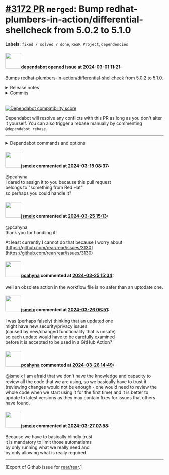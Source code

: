 [\#3172 PR](https://github.com/rear/rear/pull/3172) `merged`: Bump redhat-plumbers-in-action/differential-shellcheck from 5.0.2 to 5.1.0
========================================================================================================================================

**Labels**: `fixed / solved / done`, `ReaR Project`, `dependencies`

#### <img src="https://avatars.githubusercontent.com/in/29110?v=4" width="50">[dependabot](https://github.com/apps/dependabot) opened issue at [2024-03-01 11:21](https://github.com/rear/rear/pull/3172):

Bumps
[redhat-plumbers-in-action/differential-shellcheck](https://github.com/redhat-plumbers-in-action/differential-shellcheck)
from 5.0.2 to 5.1.0.

<details>
<summary>Release notes</summary>
<p><em>Sourced from <a href="https://github.com/redhat-plumbers-in-action/differential-shellcheck/releases">redhat-plumbers-in-action/differential-shellcheck's releases</a>.</em></p>
<blockquote>
<h2>v5.1.0</h2>
<h1>What's Changed</h1>
<h2>New</h2>
<ul>
<li>Improve shell script detection based on emacs file mode header :tiger:   (<a href="https://redirect.github.com/redhat-plumbers-in-action/differential-shellcheck/issues/357">#357</a>) <a href="https://github.com/jamacku"><code>@​jamacku</code></a></li>
</ul>
<h2>Documentation</h2>
<ul>
<li>Update markdown warning, use supported syntax :lipstick:  (<a href="https://redirect.github.com/redhat-plumbers-in-action/differential-shellcheck/issues/341">#341</a>) <a href="https://github.com/jamacku"><code>@​jamacku</code></a></li>
</ul>
<h2>Other changes</h2>
<ul>
<li>README.md: bump actions/upload-artifact from v3 to v4 (<a href="https://redirect.github.com/redhat-plumbers-in-action/differential-shellcheck/issues/347">#347</a>) <a href="https://github.com/ldv-alt"><code>@​ldv-alt</code></a></li>
<li>doc: remove extra spaces from example 👾  (<a href="https://redirect.github.com/redhat-plumbers-in-action/differential-shellcheck/issues/346">#346</a>) <a href="https://github.com/jamacku"><code>@​jamacku</code></a></li>
</ul>
<h2>Automation and CI changes</h2>
<ul>
<li>ci: fix release workflow :bug:  (<a href="https://redirect.github.com/redhat-plumbers-in-action/differential-shellcheck/issues/340">#340</a>) <a href="https://github.com/jamacku"><code>@​jamacku</code></a></li>
</ul>
<h2>Dependency Updates</h2>
<ul>
<li>deps: update <code>csutils</code> to <code>3.2.0</code> (<a href="https://redirect.github.com/redhat-plumbers-in-action/differential-shellcheck/issues/355">#355</a>) <a href="https://github.com/jamacku"><code>@​jamacku</code></a></li>
</ul>
<!-- raw HTML omitted -->
<ul>
<li>build(deps): bump test/bats from <code>3d3f63d</code> to <code>990d8e2</code> (<a href="https://redirect.github.com/redhat-plumbers-in-action/differential-shellcheck/issues/354">#354</a>) <a href="https://github.com/dependabot"><code>@​dependabot</code></a></li>
<li>build(deps): bump actions/upload-artifact from 4.0.0 to 4.3.0 (<a href="https://redirect.github.com/redhat-plumbers-in-action/differential-shellcheck/issues/352">#352</a>) <a href="https://github.com/dependabot"><code>@​dependabot</code></a></li>
<li>build(deps): bump dorny/paths-filter from 2.11.1 to 3.0.0 (<a href="https://redirect.github.com/redhat-plumbers-in-action/differential-shellcheck/issues/351">#351</a>) <a href="https://github.com/dependabot"><code>@​dependabot</code></a></li>
<li>build(deps): bump github/codeql-action from 3.22.12 to 3.23.2 (<a href="https://redirect.github.com/redhat-plumbers-in-action/differential-shellcheck/issues/349">#349</a>) <a href="https://github.com/dependabot"><code>@​dependabot</code></a></li>
<li>build(deps): bump actions/upload-artifact from 3.1.3 to 4.0.0 (<a href="https://redirect.github.com/redhat-plumbers-in-action/differential-shellcheck/issues/342">#342</a>) <a href="https://github.com/dependabot"><code>@​dependabot</code></a></li>
<li>build(deps): bump github/codeql-action from 2.22.8 to 3.22.12 (<a href="https://redirect.github.com/redhat-plumbers-in-action/differential-shellcheck/issues/343">#343</a>) <a href="https://github.com/dependabot"><code>@​dependabot</code></a></li>
<li>build(deps): bump super-linter/super-linter from 5.7.1 to 5.7.2 (<a href="https://redirect.github.com/redhat-plumbers-in-action/differential-shellcheck/issues/344">#344</a>) <a href="https://github.com/dependabot"><code>@​dependabot</code></a></li>
<li>build(deps): bump test/bats from <code>e9fd17a</code> to <code>3d3f63d</code> (<a href="https://redirect.github.com/redhat-plumbers-in-action/differential-shellcheck/issues/345">#345</a>) <a href="https://github.com/dependabot"><code>@​dependabot</code></a></li>
</ul>
<!-- raw HTML omitted -->
<p><strong>Full Changelog</strong>: <a href="https://github.com/redhat-plumbers-in-action/differential-shellcheck/compare/v5.0.2...v5.1.0">https://github.com/redhat-plumbers-in-action/differential-shellcheck/compare/v5.0.2...v5.1.0</a></p>
</blockquote>
</details>
<details>
<summary>Commits</summary>
<ul>
<li><a href="https://github.com/redhat-plumbers-in-action/differential-shellcheck/commit/b9df2a9417f69c056e0aeaf870abd9a2065a403e"><code>b9df2a9</code></a> v5.1.0</li>
<li><a href="https://github.com/redhat-plumbers-in-action/differential-shellcheck/commit/c74f4ed59c1ef6a4c6c6372d0d2fbacf3c02c19a"><code>c74f4ed</code></a> feat: add support for emacs file mode line with <code>mode:</code></li>
<li><a href="https://github.com/redhat-plumbers-in-action/differential-shellcheck/commit/f23778e601b784e425b14321534b3de16c39ae53"><code>f23778e</code></a> feat: support <code>-*- shell script -*-</code> script header</li>
<li><a href="https://github.com/redhat-plumbers-in-action/differential-shellcheck/commit/65342facb2413381a45d0901182ff574949effc3"><code>65342fa</code></a> deps: update <code>csutils</code> to <code>3.2.0</code></li>
<li><a href="https://github.com/redhat-plumbers-in-action/differential-shellcheck/commit/558092485495c04f4beb7d9afd9ecac094e6362a"><code>5580924</code></a> build(deps): bump test/bats from <code>3d3f63d</code> to <code>990d8e2</code></li>
<li><a href="https://github.com/redhat-plumbers-in-action/differential-shellcheck/commit/66806ae8115f038cb1814a4274b64bc2531dde86"><code>66806ae</code></a> build(deps): bump actions/upload-artifact from 4.0.0 to 4.3.0</li>
<li><a href="https://github.com/redhat-plumbers-in-action/differential-shellcheck/commit/c2a8e3e23f137514c900682ff947c8d2fc349ebc"><code>c2a8e3e</code></a> build(deps): bump dorny/paths-filter from 2.11.1 to 3.0.0</li>
<li><a href="https://github.com/redhat-plumbers-in-action/differential-shellcheck/commit/a219af7e50b518b2d4fd9f1acebaa7d841e09ce7"><code>a219af7</code></a> build(deps): bump github/codeql-action from 3.22.12 to 3.23.2</li>
<li><a href="https://github.com/redhat-plumbers-in-action/differential-shellcheck/commit/97d3bddf9bfc0dd6282889bb34754327764775e7"><code>97d3bdd</code></a> README.md: bump actions/upload-artifact from v3 to v4 (<a href="https://redirect.github.com/redhat-plumbers-in-action/differential-shellcheck/issues/347">#347</a>)</li>
<li><a href="https://github.com/redhat-plumbers-in-action/differential-shellcheck/commit/ae3a0707c841e5d59f3dd7df858107e450f3ea3d"><code>ae3a070</code></a> doc: remove extra spaces from example</li>
<li>Additional commits viewable in <a href="https://github.com/redhat-plumbers-in-action/differential-shellcheck/compare/91e2582e40236f831458392d905578d680baa138...b9df2a9417f69c056e0aeaf870abd9a2065a403e">compare view</a></li>
</ul>
</details>
<br />

[![Dependabot compatibility
score](https://dependabot-badges.githubapp.com/badges/compatibility_score?dependency-name=redhat-plumbers-in-action/differential-shellcheck&package-manager=github_actions&previous-version=5.0.2&new-version=5.1.0)](https://docs.github.com/en/github/managing-security-vulnerabilities/about-dependabot-security-updates#about-compatibility-scores)

Dependabot will resolve any conflicts with this PR as long as you don't
alter it yourself. You can also trigger a rebase manually by commenting
`@dependabot rebase`.

------------------------------------------------------------------------

<details>
<summary>Dependabot commands and options</summary>
<br />

You can trigger Dependabot actions by commenting on this PR:

-   `@dependabot rebase` will rebase this PR
-   `@dependabot recreate` will recreate this PR, overwriting any edits
    that have been made to it
-   `@dependabot merge` will merge this PR after your CI passes on it
-   `@dependabot squash and merge` will squash and merge this PR after
    your CI passes on it
-   `@dependabot cancel merge` will cancel a previously requested merge
    and block automerging
-   `@dependabot reopen` will reopen this PR if it is closed
-   `@dependabot close` will close this PR and stop Dependabot
    recreating it. You can achieve the same result by closing it
    manually
-   `@dependabot show <dependency name> ignore conditions` will show all
    of the ignore conditions of the specified dependency
-   `@dependabot ignore this major version` will close this PR and stop
    Dependabot creating any more for this major version (unless you
    reopen the PR or upgrade to it yourself)
-   `@dependabot ignore this minor version` will close this PR and stop
    Dependabot creating any more for this minor version (unless you
    reopen the PR or upgrade to it yourself)
-   `@dependabot ignore this dependency` will close this PR and stop
    Dependabot creating any more for this dependency (unless you reopen
    the PR or upgrade to it yourself)

</details>

#### <img src="https://avatars.githubusercontent.com/u/1788608?u=925fc54e2ce01551392622446ece427f51e2f0ce&v=4" width="50">[jsmeix](https://github.com/jsmeix) commented at [2024-03-15 08:37](https://github.com/rear/rear/pull/3172#issuecomment-1999173297):

@pcahyna  
I dared to assign it to you because this pull request  
belongs to "something from Red Hat"  
so perhaps you could handle it?

#### <img src="https://avatars.githubusercontent.com/u/1788608?u=925fc54e2ce01551392622446ece427f51e2f0ce&v=4" width="50">[jsmeix](https://github.com/jsmeix) commented at [2024-03-25 15:13](https://github.com/rear/rear/pull/3172#issuecomment-2018240362):

@pcahyna  
thank you for handling it!

At least currently I cannot do that because I worry about  
[https://github.com/rear/rear/issues/3130](https://github.com/rear/rear/issues/3130)

#### <img src="https://avatars.githubusercontent.com/u/26300485?u=9105d243bc9f7ade463a3e52e8dd13fa67837158&v=4" width="50">[pcahyna](https://github.com/pcahyna) commented at [2024-03-25 15:34](https://github.com/rear/rear/pull/3172#issuecomment-2018292749):

well an obsolete action in the workflow file is no safer than an
uptodate one.

#### <img src="https://avatars.githubusercontent.com/u/1788608?u=925fc54e2ce01551392622446ece427f51e2f0ce&v=4" width="50">[jsmeix](https://github.com/jsmeix) commented at [2024-03-26 06:51](https://github.com/rear/rear/pull/3172#issuecomment-2019517152):

I was (perhaps falsely) thinking that an updated one  
might have new security/privacy issues  
(caused by new/changed functionality that is unsafe)  
so each update would have to be carefully examined  
before it is accepted to be used in a GitHub Action?

#### <img src="https://avatars.githubusercontent.com/u/26300485?u=9105d243bc9f7ade463a3e52e8dd13fa67837158&v=4" width="50">[pcahyna](https://github.com/pcahyna) commented at [2024-03-26 14:49](https://github.com/rear/rear/pull/3172#issuecomment-2020643529):

@jsmeix I am afraid that we don't have the knowledge and capacity to
review all the code that we are using, so we basically have to trust it
(reviewing changes would not be enough - one would need to review the
whole code when we start using it for the first time) and it is better
to update to latest versions as they may contain fixes for issues that
others have found.

#### <img src="https://avatars.githubusercontent.com/u/1788608?u=925fc54e2ce01551392622446ece427f51e2f0ce&v=4" width="50">[jsmeix](https://github.com/jsmeix) commented at [2024-03-27 07:58](https://github.com/rear/rear/pull/3172#issuecomment-2022156095):

Because we have to basically blindly trust  
it is mandatory to limit those automatisms  
by only running what we really need and  
by only allowing what is really required.

------------------------------------------------------------------------

\[Export of Github issue for
[rear/rear](https://github.com/rear/rear).\]
